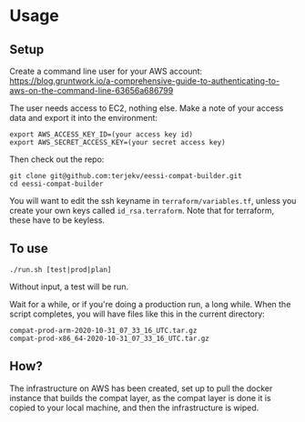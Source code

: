 # Usage

## Setup

Create a command line user for your AWS account:
https://blog.gruntwork.io/a-comprehensive-guide-to-authenticating-to-aws-on-the-command-line-63656a686799

The user needs access to EC2, nothing else. Make a note of your access data and export it into the environment:

```shell
export AWS_ACCESS_KEY_ID=(your access key id)
export AWS_SECRET_ACCESS_KEY=(your secret access key)
```

Then check out the repo:

```shell
git clone git@github.com:terjekv/eessi-compat-builder.git
cd eessi-compat-builder
```

You will want to edit the ssh keyname in `terraform/variables.tf`, unless you create your own keys
called `id_rsa.terraform`. Note that for terraform, these have to be keyless.

## To use

```
./run.sh [test|prod|plan]
```

Without input, a test will be run.

Wait for a while, or if you're doing a production run, a long while.
When the script completes, you will have files like this in the current directory:

```
compat-prod-arm-2020-10-31_07_33_16_UTC.tar.gz
compat-prod-x86_64-2020-10-31_07_33_16_UTC.tar.gz
```


## How?

The infrastructure on AWS has been created, set up to pull the docker instance that builds the
compat layer, as the compat layer is done it is copied to your local machine, and then the 
infrastructure is wiped.

